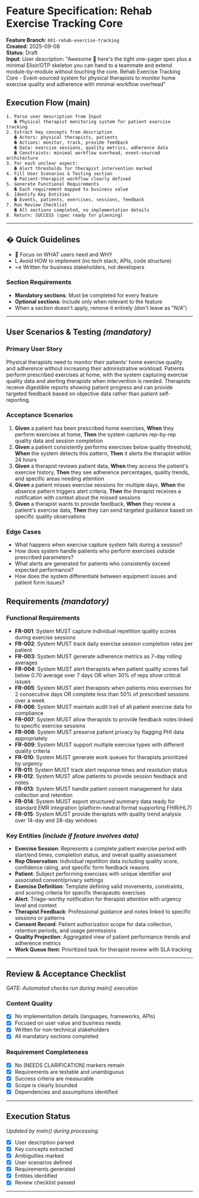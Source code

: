 # Feature Specification: Rehab Exercise Tracking Core

**Feature Branch**: `001-rehab-exercise-tracking`  
**Created**: 2025-09-08  
**Status**: Draft  
**Input**: User description: "Awesome  here's the tight one-pager spec plus a minimal Elixir/OTP skeleton you can hand to a teammate and extend module-by-module without touching the core. Rehab Exercise Tracking Core - Event-sourced system for physical therapists to monitor home exercise quality and adherence with minimal workflow overhead"

## Execution Flow (main)
```
1. Parse user description from Input
   � Physical therapist monitoring system for patient exercise tracking
2. Extract key concepts from description
   � Actors: physical therapists, patients
   � Actions: monitor, track, provide feedback
   � Data: exercise sessions, quality metrics, adherence data
   � Constraints: minimal workflow overhead, event-sourced architecture
3. For each unclear aspect:
   � Alert thresholds for therapist intervention marked
4. Fill User Scenarios & Testing section
   � Patient-therapist workflow clearly defined
5. Generate Functional Requirements
   � Each requirement mapped to business value
6. Identify Key Entities
   � Events, patients, exercises, sessions, feedback
7. Run Review Checklist
   � All sections completed, no implementation details
8. Return: SUCCESS (spec ready for planning)
```

---

## � Quick Guidelines
-  Focus on WHAT users need and WHY
- L Avoid HOW to implement (no tech stack, APIs, code structure)
- =e Written for business stakeholders, not developers

### Section Requirements
- **Mandatory sections**: Must be completed for every feature
- **Optional sections**: Include only when relevant to the feature
- When a section doesn't apply, remove it entirely (don't leave as "N/A")

---

## User Scenarios & Testing *(mandatory)*

### Primary User Story
Physical therapists need to monitor their patients' home exercise quality and adherence without increasing their administrative workload. Patients perform prescribed exercises at home, with the system capturing exercise quality data and alerting therapists when intervention is needed. Therapists receive digestible reports showing patient progress and can provide targeted feedback based on objective data rather than patient self-reporting.

### Acceptance Scenarios
1. **Given** a patient has been prescribed home exercises, **When** they perform exercises at home, **Then** the system captures rep-by-rep quality data and session completion
2. **Given** a patient consistently performs exercises below quality threshold, **When** the system detects this pattern, **Then** it alerts the therapist within 24 hours
3. **Given** a therapist reviews patient data, **When** they access the patient's exercise history, **Then** they see adherence percentages, quality trends, and specific areas needing attention
4. **Given** a patient misses exercise sessions for multiple days, **When** the absence pattern triggers alert criteria, **Then** the therapist receives a notification with context about the missed sessions
5. **Given** a therapist wants to provide feedback, **When** they review a patient's exercise data, **Then** they can send targeted guidance based on specific quality observations

### Edge Cases
- What happens when exercise capture system fails during a session?
- How does system handle patients who perform exercises outside prescribed parameters?
- What alerts are generated for patients who consistently exceed expected performance?
- How does the system differentiate between equipment issues and patient form issues?

## Requirements *(mandatory)*

### Functional Requirements
- **FR-001**: System MUST capture individual repetition quality scores during exercise sessions
- **FR-002**: System MUST track daily exercise session completion rates per patient
- **FR-003**: System MUST generate adherence metrics as 7-day rolling averages
- **FR-004**: System MUST alert therapists when patient quality scores fall below 0.70 average over 7 days OR when 30% of reps show critical issues
- **FR-005**: System MUST alert therapists when patients miss exercises for 2 consecutive days OR complete less than 50% of prescribed sessions over a week
- **FR-006**: System MUST maintain audit trail of all patient exercise data for compliance
- **FR-007**: System MUST allow therapists to provide feedback notes linked to specific exercise sessions
- **FR-008**: System MUST preserve patient privacy by flagging PHI data appropriately
- **FR-009**: System MUST support multiple exercise types with different quality criteria
- **FR-010**: System MUST generate work queues for therapists prioritized by urgency
- **FR-011**: System MUST track alert response times and resolution status
- **FR-012**: System MUST allow patients to provide session feedback and notes
- **FR-013**: System MUST handle patient consent management for data collection and retention
- **FR-014**: System MUST export structured summary data ready for standard EMR integration (platform-neutral format supporting FHIR/HL7)
- **FR-015**: System MUST provide therapists with quality trend analysis over 14-day and 28-day windows

### Key Entities *(include if feature involves data)*
- **Exercise Session**: Represents a complete patient exercise period with start/end times, completion status, and overall quality assessment
- **Rep Observation**: Individual repetition data including quality score, confidence rating, and specific form feedback reasons
- **Patient**: Subject performing exercises with unique identifier and associated consent/privacy settings
- **Exercise Definition**: Template defining valid movements, constraints, and scoring criteria for specific therapeutic exercises
- **Alert**: Triage-worthy notification for therapist attention with urgency level and context
- **Therapist Feedback**: Professional guidance and notes linked to specific sessions or patterns
- **Consent Record**: Patient authorization scope for data collection, retention periods, and usage permissions
- **Quality Projection**: Aggregated view of patient performance trends and adherence metrics
- **Work Queue Item**: Prioritized task for therapist review with SLA tracking

---

## Review & Acceptance Checklist
*GATE: Automated checks run during main() execution*

### Content Quality
- [x] No implementation details (languages, frameworks, APIs)
- [x] Focused on user value and business needs
- [x] Written for non-technical stakeholders
- [x] All mandatory sections completed

### Requirement Completeness
- [x] No [NEEDS CLARIFICATION] markers remain
- [x] Requirements are testable and unambiguous
- [x] Success criteria are measurable
- [x] Scope is clearly bounded
- [x] Dependencies and assumptions identified

---

## Execution Status
*Updated by main() during processing*

- [x] User description parsed
- [x] Key concepts extracted
- [x] Ambiguities marked
- [x] User scenarios defined
- [x] Requirements generated
- [x] Entities identified
- [x] Review checklist passed

---